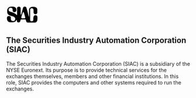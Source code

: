 [![Siac](https://github.com/Open-Markets-Initiative/Directory/blob/main/Organizations/Siac/Images/Logo.png)](https://en.wikipedia.org/wiki/Securities_Industry_Automation_Corporation)

## The Securities Industry Automation Corporation (SIAC)

The Securities Industry Automation Corporation (SIAC) is a subsidiary of the NYSE Euronext. Its purpose is to provide technical services for the exchanges themselves, members and other financial institutions. In this role, SIAC provides the computers and other systems required to run the exchanges. 